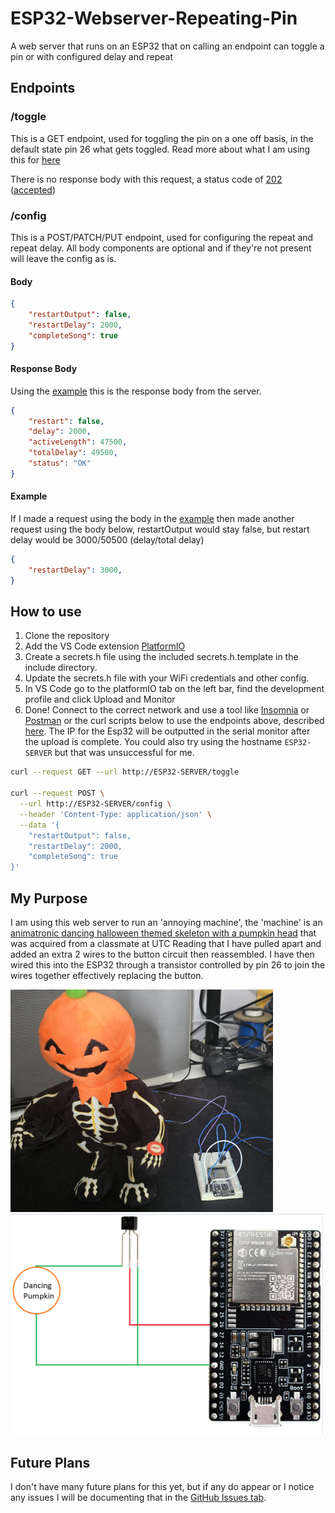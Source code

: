 # ESP32-Webserver-Repeating-Pin
A web server that runs on an ESP32 that on calling an endpoint can toggle a pin or with configured delay and repeat

## Endpoints
### /toggle
This is a GET endpoint, used for toggling the pin on a one off basis, in the default state pin 26 what gets toggled. Read more about what I am using this for [here](#my-purpose)

There is no response body with this request, a status code of [202](http://http.cat/202) ([accepted](https://developer.mozilla.org/en-US/docs/Web/HTTP/Status/202))

### /config
This is a POST/PATCH/PUT endpoint, used for configuring the repeat and repeat delay. 
All body components are optional and if they're not present will leave the config as is.

#### Body
```json
{
	"restartOutput": false,
	"restartDelay": 2000,
	"completeSong": true
}
```

#### Response Body
Using the [example](#body) this is the response body from the server.
```json
{
	"restart": false,
	"delay": 2000,
	"activeLength": 47500,
	"totalDelay": 49500,
	"status": "OK"
}
```

#### Example
If I made a request using the body in the [example](#body) then made another request using the body below, restartOutput would stay false, but restart delay would be 3000/50500 (delay/total delay)

```json
{
	"restartDelay": 3000,
}
```

## How to use
1. Clone the repository
2. Add the VS Code extension [PlatformIO](https://platformio.org/install/ide?install=vscode)
3. Create a secrets.h file using the included secrets.h.template in the include directory.
4. Update the secrets.h file with your WiFi credentials and other config.
5. In VS Code go to the platformIO tab on the left bar, find the development profile and click Upload and Monitor
6. Done! Connect to the correct network and use a tool like [Insomnia](https://insomnia.rest/) or [Postman](https://www.postman.com/) or the curl scripts below to use the endpoints above, described [here](#endpoints). The IP for the Esp32 will be outputted in the serial monitor after the upload is complete. You could also try using the hostname `ESP32-SERVER` but that was unsuccessful for me.

```bash
curl --request GET --url http://ESP32-SERVER/toggle

curl --request POST \
  --url http://ESP32-SERVER/config \
  --header 'Content-Type: application/json' \
  --data '{
	"restartOutput": false,
	"restartDelay": 2000,
	"completeSong": true
}'
```

## My Purpose
I am using this web server to run an 'annoying machine', the 'machine' is an [animatronic dancing halloween themed skeleton with a pumpkin head](https://www.biglots.com/product/13-25-dancing-pumpkin-skeleton-animated-plush/p810523695) that was acquired from a classmate at UTC Reading that I have pulled apart and added an extra 2 wires to the button circuit then reassembled. I have then wired this into the ESP32 through a transistor controlled by pin 26 to join the wires together effectively replacing the button.

<img src="Pumpkin.jpg" width="420">
<img src="Wiring Diagram.png" width="500">


## Future Plans
I don't have many future plans for this yet, but if any do appear or I notice any issues I will be documenting that in the [GitHub Issues tab](https://github.com/Bubcool1/ESP32-Webserver-Repeating-Pin/issues).
